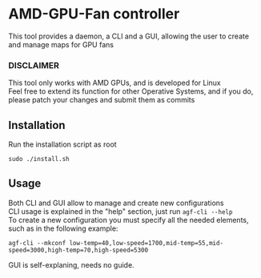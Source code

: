 # AMD-GPU-Fan controller
This tool provides a daemon, a CLI and a GUI, allowing the user to create and manage maps for GPU fans

### DISCLAIMER
This tool only works with AMD GPUs, and is developed for Linux\
Feel free to extend its function for other Operative Systems, and if you do, please patch your changes and submit them as commits

## Installation
Run the installation script as root
```commandline
sudo ./install.sh
```

## Usage
Both CLI and GUI allow to manage and create new configurations\
CLI usage is explained in the "help" section, just run `agf-cli --help`\
To create a new configuration you must specify all the needed elements, such as in the following example:
```commandline
agf-cli --mkconf low-temp=40,low-speed=1700,mid-temp=55,mid-speed=3000,high-temp=70,high-speed=5300
```

GUI is self-explaning, needs no guide.

